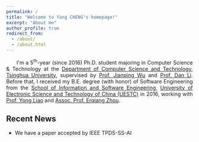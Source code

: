 ```yaml
---
permalink: /
title: "Welcome to Yang CHENG's homepage!"
excerpt: "About me"
author_profile: true
redirect_from: 
  - /about/
  - /about.html
---
```



<div style="text-align:justify; text-indent:2em;">
				I'm a 5<sup>th</sup>-year (since 2016) Ph.D. student majoring in Computer Science & Technology at the <a href="http://www.cs.tsinghua.edu.cn">Department
					of Computer Science and Technology</a>,
				<a href="http://www.tsinghua.edu.cn">Tsinghua University</a>, supervised by
				<a href="http://www.cs.tsinghua.edu.cn/publish/cs/4616/2012/20120713160735405781974/20120713160735405781974_.html">Prof.
					Jianping Wu</a> and <a href="http://nasp.cs.tsinghua.edu.cn/lidan.html">Prof. Dan Li</a>.
				Before that, I received my B.E. degree (with honor) of Software Engineering from the <a href="http://www.ss.uestc.edu.cn/"> School of
					Information and Software Engineering</a>, <a href="http://www.uestc.edu.cn/">University of Electronic Science and
					Technology of China (UESTC)</a> in 2016,
				working with <a href="http://www.is.uestc.edu.cn/teachers.do?id=1069">Prof. Yong Liao</a> and
				<a href="http://www.is.uestc.edu.cn/teachers.do?id=1095">Assoc. Prof. Erqiang Zhou</a>.
</div>

<span > </span>


## Recent News
<ul type="square">
 <li>We have a paper accepted by IEEE TPDS-SS-AI</li>
</ul>  
